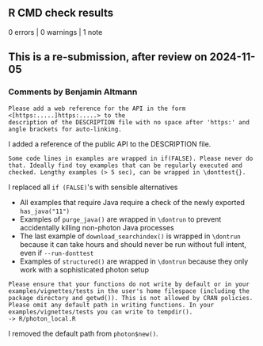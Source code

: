 ## R CMD check results

0 errors | 0 warnings | 1 note

## This is a re-submission, after review on 2024-11-05

### Comments by Benjamin Altmann

```
Please add a web reference for the API in the form <[https:.....]https:.....> to the
description of the DESCRIPTION file with no space after 'https:' and
angle brackets for auto-linking.
```

I added a reference of the public API to the DESCRIPTION file.

```
Some code lines in examples are wrapped in if(FALSE). Please never do
that. Ideally find toy examples that can be regularly executed and
checked. Lengthy examples (> 5 sec), can be wrapped in \donttest{}.
```

I replaced all `if (FALSE)`'s with sensible alternatives

  * All examples that require Java require a check of the newly exported `has_java("11")`
  * Examples of `purge_java()` are wrapped in `\dontrun` to prevent accidentally killing non-photon Java processes
  * The last example of `download_searchindex()` is wrapped in `\dontrun` because it can take hours and should never be run without full intent, even if `--run-donttest`
  * Examples of `structured()` are wrapped in `\dontrun` because they only work with a sophisticated photon setup

```
Please ensure that your functions do not write by default or in your
examples/vignettes/tests in the user's home filespace (including the
package directory and getwd()). This is not allowed by CRAN policies.
Please omit any default path in writing functions. In your
examples/vignettes/tests you can write to tempdir().
-> R/photon_local.R
```

I removed the default path from `photon$new()`.
